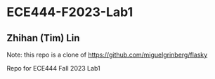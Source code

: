 # ECE444-F2023-Lab1
## Zhihan (Tim) Lin
Note: this repo is a clone of https://github.com/miguelgrinberg/flasky

Repo for ECE444 Fall 2023 Lab1
